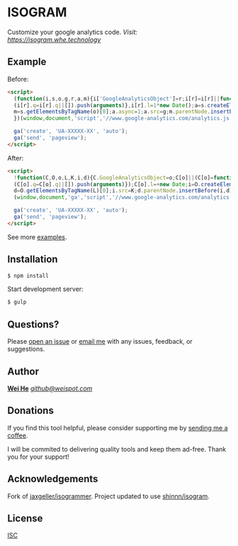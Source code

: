 ISOGRAM
=======
Customize your google analytics code. _Visit: https://isogram.whe.technology_


## Example
Before:
```html
<script>
  (function(i,s,o,g,r,a,m){i['GoogleAnalyticsObject']=r;i[r]=i[r]||function(){
  (i[r].q=i[r].q||[]).push(arguments)},i[r].l=1*new Date();a=s.createElement(o),
  m=s.getElementsByTagName(o)[0];a.async=1;a.src=g;m.parentNode.insertBefore(a,m)
  })(window,document,'script','//www.google-analytics.com/analytics.js','ga');

  ga('create', 'UA-XXXXX-XX', 'auto');
  ga('send', 'pageview');
</script>
```
After:
```html
<script>
  !function(C,O,o,L,K,i,d){C.GoogleAnalyticsObject=o;C[o]||(C[o]=function(){
  (C[o].q=C[o].q||[]).push(arguments)});C[o].l=+new Date;i=O.createElement(L);
  d=O.getElementsByTagName(L)[0];i.src=K;d.parentNode.insertBefore(i,d)}
  (window,document,'ga','script','//www.google-analytics.com/analytics.js');

  ga('create', 'UA-XXXXX-XX', 'auto');
  ga('send', 'pageview');
</script>
```
See more [examples](https://github.com/shinnn/isogram#websites-using-isogram).


## Installation
```bash
$ npm install
```

Start development server:
```bash
$ gulp
```


## Questions?

Please [open an issue](https://github.com/ddhhz/isogram/issues) or [email me](mailto:&#103;&#105;&#116;&#104;&#117;&#098;&#064;&#119;&#101;&#105;&#115;&#112;&#111;&#116;&#046;&#099;&#111;&#109;) with any issues, feedback, or suggestions.


## Author
[**Wei He**](https://whe.me)  [_&#103;&#105;&#116;&#104;&#117;&#098;&#064;&#119;&#101;&#105;&#115;&#112;&#111;&#116;&#046;&#099;&#111;&#109;_](mailto:&#103;&#105;&#116;&#104;&#117;&#098;&#064;&#119;&#101;&#105;&#115;&#112;&#111;&#116;&#046;&#099;&#111;&#109;)


## Donations

If you find this tool helpful, please consider supporting me by [sending me a coffee](https://o.whe.me/supportwei).

I will be commited to delivering quality tools and keep them ad-free. Thank you for your support!


## Acknowledgements

Fork of [jaxgeller/isogrammer](https://github.com/jaxgeller/isogrammer). Project updated to use [shinnn/isogram](https://github.com/shinnn/isogram).


## License
[ISC](LICENSE)
